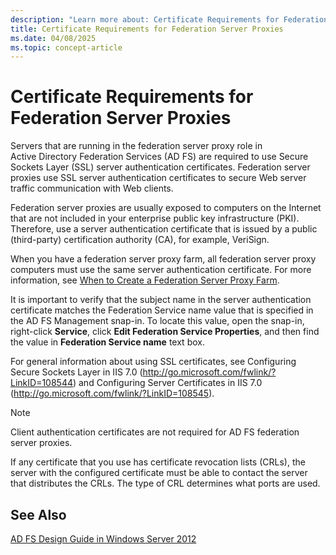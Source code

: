 ```yaml
---
description: "Learn more about: Certificate Requirements for Federation Server Proxies"
title: Certificate Requirements for Federation Server Proxies
ms.date: 04/08/2025
ms.topic: concept-article
---
```


# Certificate Requirements for Federation Server Proxies

Servers that are running in the federation server proxy role in Active Directory Federation Services \(AD FS\) are required to use Secure Sockets Layer \(SSL\) server authentication certificates. Federation server proxies use SSL server authentication certificates to secure Web server traffic communication with Web clients.

Federation server proxies are usually exposed to computers on the Internet that are not included in your enterprise public key infrastructure \(PKI\). Therefore, use a server authentication certificate that is issued by a public \(third\-party\) certification authority \(CA\), for example, VeriSign.

When you have a federation server proxy farm, all federation server proxy computers must use the same server authentication certificate. For more information, see [When to Create a Federation Server Proxy Farm](When-to-Create-a-Federation-Server-Proxy-Farm.md).

It is important to verify that the subject name in the server authentication certificate matches the Federation Service name value that is specified in the AD FS Management snap\-in. To locate this value, open the snap\-in, right\-click **Service**, click **Edit Federation Service Properties**, and then find the value in **Federation Service name** text box.

For general information about using SSL certificates, see Configuring Secure Sockets Layer in IIS 7.0 \([http:\/\/go.microsoft.com\/fwlink\/?LinkID\=108544](/previous-versions/windows/it-pro/windows-server-2008-R2-and-2008/cc771438(v=ws.10))\) and Configuring Server Certificates in IIS 7.0 \([http:\/\/go.microsoft.com\/fwlink\/?LinkID\=108545](/previous-versions/windows/it-pro/windows-server-2008-R2-and-2008/cc732230(v=ws.10))\).

> [!NOTE]
> Client authentication certificates are not required for AD FS federation server proxies.

If any certificate that you use has certificate revocation lists \(CRLs\), the server with the configured certificate must be able to contact the server that distributes the CRLs. The type of CRL determines what ports are used.

## See Also
[AD FS Design Guide in Windows Server 2012](AD-FS-Design-Guide-in-Windows-Server-2012.md)
